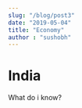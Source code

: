 ```yaml
---
slug: "/blog/post3"
date: "2019-05-04"
title: "Economy"
author : "sushobh"
---
```


# India

What do i know?
